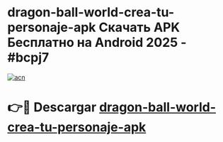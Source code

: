 # dragon-ball-world-crea-tu-personaje-apk Скачать APK Бесплатно на Android 2025 - #bcpj7

[![acn](https://github.com/user-attachments/assets/0f9c940e-d8b0-45ae-aac7-cd30a18b3e1c)](https://apps.freeplayer.one?title=dragon-ball-world-crea-tu-personaje-apk&ref=9RF)

# 👉🔴 Descargar [dragon-ball-world-crea-tu-personaje-apk](https://apps.freeplayer.one?title=dragon-ball-world-crea-tu-personaje-apk&ref=9RF)